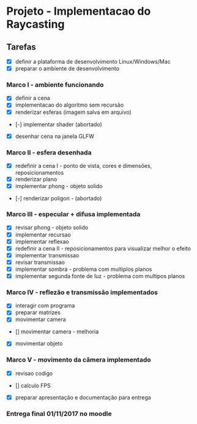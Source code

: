 # Projeto  - Implementacao do Raycasting
## Tarefas
- [x] definir a plataforma de desenvolvimento Linux/Windows/Mac
- [x] preparar o ambiente de desenvolvimento
### Marco I - ambiente funcionando

- [x] definir a cena
- [x] implementacao do algoritmo sem recursão
- [x] renderizar esferas (imagem salva em arquivo)
- [-] implementar shader (abortado)
- [x] desenhar cena na janela GLFW
### Marco II - esfera desenhada
- [x] redefinir a cena I - ponto de vista, cores e dimensões, reposicionamentos
- [x] renderizar plano
- [x] implementar phong - objeto solido
- [-] renderizar poligon - (abortado)
### Marco III - especular + difusa implementada
- [x] revisar phong - objeto solido
- [x] implementar recursao
- [x] implementar reflexao
- [x] redefinir a cena II - reposicionamentos para visualizar melhor o efeito 
- [x] implementar transmissao
- [x] revisar transmissao
- [x] implementar sombra - problema com multiplos planos
- [x] implementar segunda fonte de luz - problema com multipos planos
### Marco IV - reflezão e transmissão implementados
- [x] interagir com programa
- [x] preparar matrizes
- [x] movimentar camera
- [] movimentar camera - melhoria
- [x] movimentar objeto 
### Marco V - movimento da câmera implementado
- [x] revisao codigo
- [] calculo FPS
- [x] preparar apresentação e documentação para entrega
### Entrega final 01/11/2017 no moodle
